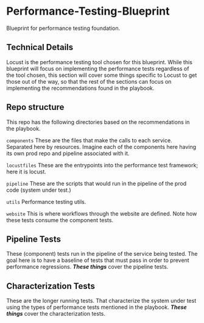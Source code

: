 # Performance-Testing-Blueprint
Blueprint for performance testing foundation.

## Technical Details

Locust is the performance testing tool chosen for this blueprint. While this blueprint will focus on implementing the performance tests regardless of the tool chosen, this section will cover some things specific to Locust to get those out of the way, so that the rest of the sections can focus on implementing the recommendations found in the playbook.

## Repo structure

This repo has the following directories based on the recommendations in the playbook.

`components` These are the files that make the calls to each service. Separated here by resources. Imagine each of the components here having its own prod repo and pipeline associated with it.

`locustfiles` These are the entrypoints into the performance test framework; here it is locust.

`pipeline` These are the scripts that would run in the pipeline of the prod code (system under test.)

`utils` Performance testing utils.

`website` This is where workflows through the website are defined. Note how these tests consume the component tests.

## Pipeline Tests

These (component) tests run in the pipeline of the service being tested. The goal here is to have a baseline of tests that must pass in order to prevent performance regressions. **_These things_** cover the pipeline tests.

## Characterization Tests

These are the longer running tests. That characterize the system under test using the types of performance tests mentioned in the playbook. **_These things_** cover the characterization tests.
